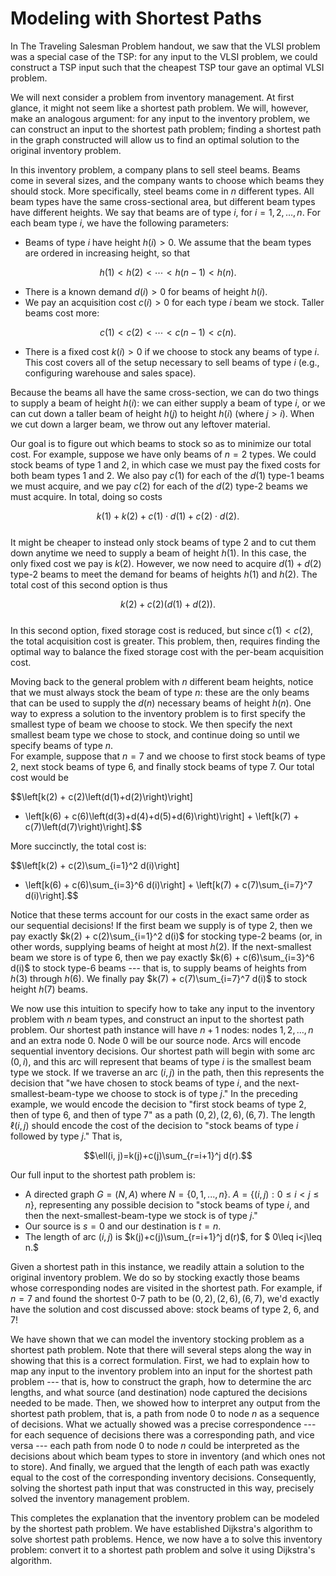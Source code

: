 # Modeling with Shortest Paths

In The Traveling Salesman Problem handout, we saw that the VLSI problem was a special case of the TSP: for any input to the VLSI problem, we could construct a TSP input such that the cheapest TSP tour gave an optimal VLSI problem. 

We will next consider a problem from inventory management.  At first glance, it might not seem  like a shortest path problem.  We will, however, make an analogous argument: for any input to the inventory problem, we can construct an input to the shortest path problem; finding a shortest path in the graph constructed will allow us to find an optimal solution to the original inventory problem.

In this inventory problem, a company plans to sell steel beams.  Beams come in several sizes, and the company wants to choose which beams they should stock. More specifically, steel beams come in $n$ different types.  All beam types have the same cross-sectional area, but different beam types have different heights.  We say that beams are of type $i$, for $i=1, 2, \ldots, n$.  For each beam type $i$, we have the following parameters:
- Beams of type $i$ have height $h(i)>0$.  We assume that the beam types are ordered in increasing height, so that 

$$h(1)<h(2)<\cdots < h(n-1)<h(n).$$
- There is a known demand $d(i)>0$ for beams of height $h(i)$.
- We pay an acquisition cost $c(i)>0$ for each type $i$ beam we stock. Taller beams cost more: 

$$c(1)<c(2)<\cdots <c(n-1)<c(n).$$
- There is a fixed cost $k(i)>0$ if we choose to stock any beams of type $i$. This cost covers all of the setup necessary to sell beams of type $i$ (e.g., configuring warehouse and sales space).

Because the beams all have the same cross-section, we can do two things to supply a beam of height $h(i)$: we can either supply a beam of type $i$, or we can cut down a taller beam of height $h(j)$ to height $h(i)$ (where $j>i$).  When we cut down a larger beam, we throw out any leftover material.

Our goal is to figure out which beams to stock so as to minimize our total cost.  For example, suppose we have only beams of $n=2$ types.  We could stock beams of type 1 and 2, in which case we must pay the fixed costs for both beam types 1 and 2.  We also  pay $c(1)$ for each of the  $d(1)$ type-1 beams we must acquire, and we  pay $c(2)$ for each of the $d(2)$ type-2 beams we must acquire. In total, doing so costs 

$$k(1)+k(2)+c(1) \cdot d(1)+c(2) \cdot d(2).$$   
It might be cheaper to instead only stock beams of type 2 and to cut them down anytime we need to supply a beam of height $h(1)$.  In this case, the only fixed cost we pay is $k(2)$.  However, we now need to acquire $d(1)+d(2)$ type-2 beams to meet the demand for beams of heights $h(1)$ and $h(2)$.  The total cost of this second option is thus 

$$k(2)+c(2)\left(d(1)+d(2)\right).$$  
In this second option, fixed storage cost is reduced, but since $c(1)<c(2)$, the total acquisition cost is greater.  This problem, then, requires finding the optimal way to balance the fixed storage cost with the per-beam acquisition cost.

Moving back to the general problem with $n$ different beam heights, notice that we must always stock the beam of type $n$: these are the only beams that can be used to supply the $d(n)$ necessary beams of height $h(n).$  One way to express a solution to the inventory problem is to first specify the smallest type of beam we choose to stock.  We then specify the next smallest beam type we chose to stock, and continue doing so until we specify beams of type $n$.  
For example, suppose that $n=7$ and we choose to first stock beams of type 2, next stock beams of type 6, and finally stock beams of type 7.  Our total cost would be

$$\left[k(2) + c(2)\left(d(1)+d(2)\right)\right]
+ \left[k(6) + c(6)\left(d(3)+d(4)+d(5)+d(6)\right)\right] +
\left[k(7) + c(7)\left(d(7)\right)\right].$$  

More succinctly, the total cost is:

$$\left[k(2) + c(2)\sum_{i=1}^2 d(i)\right]
+ \left[k(6) + c(6)\sum_{i=3}^6 d(i)\right] +
\left[k(7) + c(7)\sum_{i=7}^7 d(i)\right].$$

Notice that these terms account for our costs in the exact same order as our sequential decisions!  If the first beam we supply is of type 2, then we pay exactly $k(2) + c(2)\sum_{i=1}^2 d(i)$ for stocking type-2 beams (or, in other words, supplying beams of height at most $h(2)$.  If the next-smallest beam we store is of type 6, then we pay exactly $k(6) + c(6)\sum_{i=3}^6 d(i)$ to stock type-6 beams --- that is, to supply beams of heights from $h(3)$ through $h(6).$  We finally pay $k(7) + c(7)\sum_{i=7}^7 d(i)$ to stock height $h(7)$ beams.

We now use this intuition to specify how to take any input to the inventory problem with $n$ beam types, and construct an input to the shortest path problem.  Our shortest path instance will have $n+1$ nodes: nodes $1, 2, \ldots, n$ and an extra node 0.  Node 0 will be our source node.  Arcs will encode sequential inventory decisions. Our shortest path will begin with some arc $(0, i)$, and this arc will represent that beams of type $i$ is the smallest beam type we stock.  If  we traverse an arc $(i, j)$ in the path, then this represents the decision that "we have chosen to stock beams of type $i$, and the next-smallest-beam-type we choose to stock is of type $j$."  In the preceding example, we would encode the decision to "first stock beams of type 2, then of type 6, and then of type 7" as a path $(0, 2), (2, 6), (6, 7).$  The length $\ell(i, j)$ should encode the cost of the decision to "stock beams of type $i$ followed by type $j$."  That is, 

$$\ell(i, j)=k(j)+c(j)\sum_{r=i+1}^j d(r).$$

Our full input to the shortest path problem is:
- A directed graph $G=(N, A)$ where $N=\{0, 1, ..., n\}.$   $A=\{(i, j): 0\leq i<j\leq n\},$ representing any possible decision to "stock beams of type $i$, and then the next-smallest-beam-type we stock is of type $j$."
- Our source is $s=0$ and our destination is $t=n.$
- The length of arc $(i, j)$ is $k(j)+c(j)\sum_{r=i+1}^j d(r)$, for $ 0\leq i<j\leq n.$

Given a shortest path in this instance, we readily attain a solution to the original inventory problem.  We do so by stocking exactly those beams whose corresponding nodes are visited in the shortest path.  For example, if $n=7$ and found the shortest 0-7 path to be $(0, 2), (2, 6), (6, 7),$ we'd exactly have the solution and cost discussed above: stock beams of type 2, 6, and 7!

We have shown that we can model the inventory stocking problem as a shortest path problem. Note that there will several steps along the way in showing that this is a correct formulation. First, we had to explain how to map any input to the inventory problem into an input for the shortest path problem --- that is, how to construct the graph, how to determine the arc lengths, and what source (and destination) node captured the decisions needed to be made. Then, we showed how to interpret any output from the shortest path problem, that is, a path from node 0 to node $n$ as a sequence of decisions. What we actually showed was a precise correspondence --- for each sequence of decisions there was a corresponding path, and vice versa --- each path from node 0 to node $n$ could be interpreted as the decisions about which beam types to store in inventory (and which ones not to store). And finally, we argued that the length of each path was exactly equal to the cost of the corresponding inventory decisions. Consequently, solving the shortest path input that was constructed in this way, precisely solved the inventory management problem.


This completes the explanation that the inventory problem can be modeled by the shortest path problem.  We have established Dijkstra's algorithm to solve shortest path problems.  Hence, we now have a to solve this inventory problem:  convert it to a shortest path problem and solve it using Dijkstra's algorithm.
